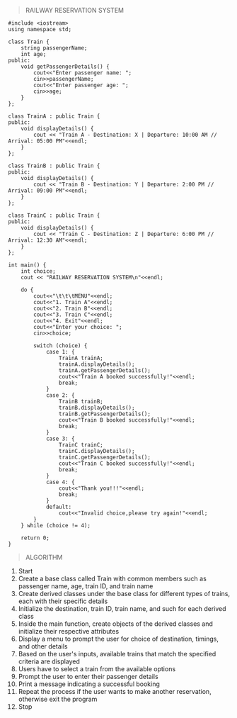 > RAILWAY RESERVATION SYSTEM 

```
#include <iostream>
using namespace std;

class Train {
    string passengerName;
    int age;
public:
    void getPassengerDetails() {
        cout<<"Enter passenger name: ";
        cin>>passengerName;
        cout<<"Enter passenger age: ";
        cin>>age;
    }
};

class TrainA : public Train {
public:
    void displayDetails() {
        cout << "Train A - Destination: X | Departure: 10:00 AM // Arrival: 05:00 PM"<<endl;
    }
};

class TrainB : public Train {
public:
    void displayDetails() {
        cout << "Train B - Destination: Y | Departure: 2:00 PM // Arrival: 09:00 PM"<<endl;
    }
};

class TrainC : public Train {
public:
    void displayDetails() {
        cout << "Train C - Destination: Z | Departure: 6:00 PM // Arrival: 12:30 AM"<<endl;
    }
};

int main() {
    int choice;
    cout << "RAILWAY RESERVATION SYSTEM\n"<<endl;
    
    do {
        cout<<"\t\t\tMENU"<<endl;
        cout<<"1. Train A"<<endl;
        cout<<"2. Train B"<<endl;
        cout<<"3. Train C"<<endl;
        cout<<"4. Exit"<<endl;
        cout<<"Enter your choice: ";
        cin>>choice;
        
        switch (choice) {
            case 1: {
                TrainA trainA;
                trainA.displayDetails();
                trainA.getPassengerDetails();
                cout<<"Train A booked successfully!"<<endl;
                break;
            }
            case 2: {
                TrainB trainB;
                trainB.displayDetails();
                trainB.getPassengerDetails();
                cout<<"Train B booked successfully!"<<endl;
                break;
            }
            case 3: {
                TrainC trainC;
                trainC.displayDetails();
                trainC.getPassengerDetails();
                cout<<"Train C booked successfully!"<<endl;
                break;
            }
            case 4: {
                cout<<"Thank you!!!"<<endl;
                break;
            }
            default:
                cout<<"Invalid choice,please try again!"<<endl;
        }
    } while (choice != 4);

    return 0;
}
```



> ALGORITHM 

1. Start
2. Create a base class called Train with common members such as passenger name, age, train ID, and train name
3. Create derived classes under the base class for different types of trains, each with their specific details
4. Initialize the destination, train ID, train name, and such for each derived class
5. Inside the main function, create objects of the derived classes and initialize their respective attributes
6. Display a menu to prompt the user for choice of destination, timings, and other details
7. Based on the user's inputs, available trains that match the specified criteria are displayed
8. Users have to select a train from the available options
9. Prompt the user to enter their passenger details
10. Print a message indicating a successful booking
11. Repeat the process if the user wants to make another reservation, otherwise exit the program
12. Stop


